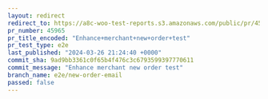 ```yaml
---
layout: redirect
redirect_to: https://a8c-woo-test-reports.s3.amazonaws.com/public/pr/45965/e2e/index.html
pr_number: 45965
pr_title_encoded: "Enhance+merchant+new+order+test"
pr_test_type: e2e
last_published: "2024-03-26 21:24:40 +0000"
commit_sha: 9ad9bb3361c0f65b4f476c3c6793599397770611
commit_message: "Enhance merchant new order test"
branch_name: e2e/new-order-email
passed: false
---
```


